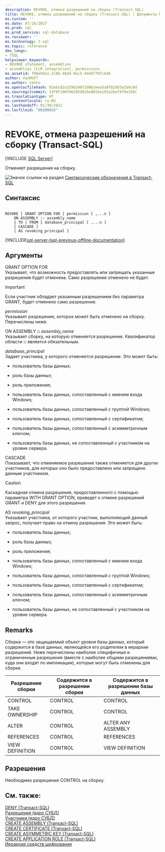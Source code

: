 ```yaml
---
description: REVOKE, отмена разрешений на сборку (Transact-SQL)
title: REVOKE, отмена разрешений на сборку (Transact-SQL) | Документы Майкрософт
ms.custom: ''
ms.date: 07/26/2017
ms.prod: sql
ms.prod_service: sql-database
ms.reviewer: ''
ms.technology: t-sql
ms.topic: reference
dev_langs:
- TSQL
helpviewer_keywords:
- REVOKE statement, assemblies
- assemblies [CLR integration], permissions
ms.assetid: f88e9da1-2c0b-4bdd-9ec5-44467707cb46
author: VanMSFT
ms.author: vanto
ms.openlocfilehash: 01ebc82a259b348f299b3eea5a9f82d03e2b9c0d
ms.sourcegitcommit: 33f0f190f962059826e002be165a2bef4f9e350c
ms.translationtype: HT
ms.contentlocale: ru-RU
ms.lasthandoff: 01/30/2021
ms.locfileid: "99209915"
---
```

# <a name="revoke-assembly-permissions-transact-sql"></a>REVOKE, отмена разрешений на сборку (Transact-SQL)
[!INCLUDE [SQL Server](../../includes/applies-to-version/sqlserver.md)]

  Отменяет разрешения на сборку.  
  
 ![Значок ссылки на раздел](../../database-engine/configure-windows/media/topic-link.gif "Значок ссылки на раздел") [Синтаксические обозначения в Transact-SQL](../../t-sql/language-elements/transact-sql-syntax-conventions-transact-sql.md)  
  
## <a name="syntax"></a>Синтаксис  
  
```syntaxsql
  
REVOKE [ GRANT OPTION FOR ] permission [ ,...n ]   
    ON ASSEMBLY :: assembly_name   
    { TO | FROM } database_principal [ ,...n ]  
    [ CASCADE ]  
    [ AS revoking_principal ]  
```  
  
[!INCLUDE[sql-server-tsql-previous-offline-documentation](../../includes/sql-server-tsql-previous-offline-documentation.md)]

## <a name="arguments"></a>Аргументы
 GRANT OPTION FOR  
 Указывает, что возможность предоставлять или запрещать указанные разрешения будет отменена. Само разрешение отменено не будет.  
  
> [!IMPORTANT]  
>  Если участник обладает указанным разрешением без параметра GRANT, будет отменено само разрешение.  
  
 *permission*  
 Указывает разрешение, которое может быть отменено на сборку. Перечислены ниже.  
  
 ON ASSEMBLY **::** _assembly_name_  
 Указывает сборку, на которую отменяется разрешение. Квалификатор области **::** является обязательным.  
  
 *database_principal*  
 Задает участника, у которого отменяется разрешение. Это может быть:  
  
-   пользователь базы данных;  
  
-   роль базы данных;  
  
-   роль приложения;  
  
-   пользователь базы данных, сопоставленный с именем входа Windows;  
  
-   пользователь базы данных, сопоставленный с группой Windows;  
  
-   пользователь базы данных, сопоставленный с сертификатом;  
  
-   пользователь базы данных, сопоставленный с асимметричным ключом;  
  
-   пользователь базы данных, не сопоставленный с участником на уровне сервера.  
  
 CASCADE  
 Показывает, что отменяемое разрешение также отменяется для других участников, для которых оно было предоставлено или запрещено данным участником.  
  
> [!CAUTION]  
>  Каскадная отмена разрешения, предоставленного с помощью параметра WITH GRANT OPTION, приведет к отмене разрешений GRANT и DENY для этого разрешения.  
  
 AS *revoking_principal*  
 Указывает участника, от которого участник, выполняющий данный запрос, получает право на отмену разрешения. Это может быть:  
  
-   пользователь базы данных;  
  
-   роль базы данных;  
  
-   роль приложения;  
  
-   пользователь базы данных, сопоставленный с именем входа Windows;  
  
-   пользователь базы данных, сопоставленный с группой Windows;  
  
-   пользователь базы данных, сопоставленный с сертификатом;  
  
-   пользователь базы данных, сопоставленный с асимметричным ключом;  
  
-   пользователь базы данных, не сопоставленный с участником на уровне сервера.  
  
## <a name="remarks"></a>Remarks  
 Сборка — это защищаемый объект уровня базы данных, который содержится в базе данных, являющейся его родителем в иерархии разрешений. Ниже перечислены наиболее специфичные и ограниченные разрешения (вместе с наиболее общими разрешениями, куда они входят по импликации), которые могут быть отменены для сборки.  
  
|Разрешение сборки|Содержится в разрешении сборки|Содержится в разрешении базы данных|  
|-------------------------|------------------------------------|------------------------------------|  
|CONTROL|CONTROL|CONTROL|  
|TAKE OWNERSHIP|CONTROL|CONTROL|  
|ALTER|CONTROL|ALTER ANY ASSEMBLY|  
|REFERENCES|CONTROL|REFERENCES|  
|VIEW DEFINITION|CONTROL|VIEW DEFINITION|  
  
## <a name="permissions"></a>Разрешения  
 Необходимо разрешение CONTROL на сборку.  
  
## <a name="see-also"></a>См. также:  
 [DENY (Transact-SQL)](../../t-sql/statements/deny-transact-sql.md)   
 [Разрешения (ядро СУБД)](../../relational-databases/security/permissions-database-engine.md)   
 [Участники (ядро СУБД)](../../relational-databases/security/authentication-access/principals-database-engine.md)   
 [CREATE ASSEMBLY (Transact-SQL)](../../t-sql/statements/create-assembly-transact-sql.md)   
 [CREATE CERTIFICATE (Transact-SQL)](../../t-sql/statements/create-certificate-transact-sql.md)   
 [CREATE ASYMMETRIC KEY &#40;Transact-SQL&#41;](../../t-sql/statements/create-asymmetric-key-transact-sql.md)   
 [CREATE APPLICATION ROLE (Transact-SQL)](../../t-sql/statements/create-application-role-transact-sql.md)   
 [Иерархия средств шифрования](../../relational-databases/security/encryption/encryption-hierarchy.md)  
  
  
